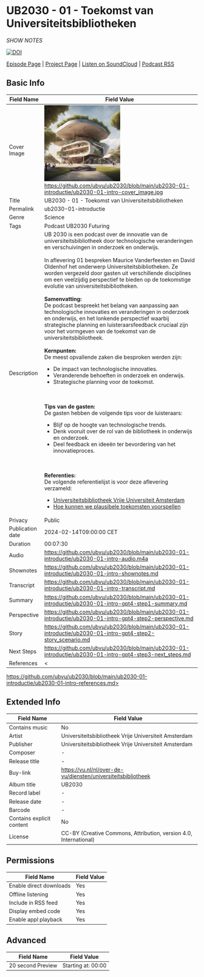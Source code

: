 # UB2030 - 01 - Toekomst van Universiteitsbibliotheken
*SHOW NOTES*

[![DOI](https://zenodo.org/badge/679753673.svg)](https://zenodo.org/doi/10.5281/zenodo.10666049)

[Episode Page](https://ubvu.github.io/ub2030/ub2030-01-introductie) | [Project Page](https://ubvu.github.io/ub2030/) | [Listen on SoundCloud](https://soundcloud.com/vu-library-live/sets/ub2030-the-future-of-research-libraries) | [Podcast RSS](https://feeds.soundcloud.com/users/soundcloud:users:527805591/sounds.rss)

## Basic Info

Field Name       | Field Value    
---|---
Cover Image            |  <img src="ub2030-01-intro-cover_image.png" alt="cover image" style="width:200px;height:auto;"> <br/> <https://github.com/ubvu/ub2030/blob/main/ub2030-01-introductie/ub2030-01-intro-cover_image.jpg>
Title            | UB2030 - 01 - Toekomst van Universiteitsbibliotheken
Permalink        | ub2030-01-introductie 
Genre            | Science
Tags             | Podcast UB2030 Futuring
Description      | UB 2030 is een podcast over de innovatie van de universiteitsbibliotheek door technologische veranderingen en verschuivingen in onderzoek en onderwijs. <br/><br/>  In aflevering 01 bespreken Maurice Vanderfeesten en David Oldenhof het onderwerp Universiteitsbibliotheken. Ze worden vergezeld door gasten uit verschillende disciplines om een veelzijdig perspectief te bieden op de toekomstige evolutie van universiteitsbibliotheken.  <br/><br/>  **Samenvatting:**<br/>  De podcast bespreekt het belang van aanpassing aan technologische innovaties en veranderingen in onderzoek en onderwijs, en het lonkende perspectief waarbij strategische planning en luisteraarsfeedback cruciaal zijn voor het vormgeven van de toekomst van de universiteitsbibliotheek. <br/><br/> **Kernpunten:**<br/> De meest opvallende zaken die besproken werden zijn: <ul><li>De impact van technologische innovaties.</li><li>Veranderende behoeften in onderzoek en onderwijs.</li><li>Strategische planning voor de toekomst.</li></ul> <br/><br/>  **Tips van de gasten:**<br/>  De gasten hebben de volgende tips voor de luisteraars: <ul><li>Blijf op de hoogte van technologische trends.</li><li>Denk vooruit over de rol van de bibliotheek in onderwijs en onderzoek.</li><li>Deel feedback en ideeën ter bevordering van het innovatieproces.</li></ul> <br/><br/>  **Referenties:**<br/>  De volgende referentielijst is voor deze aflevering verzameld: <ul><li><a href="https://vu.nl/nl/over-de-vu/diensten/universiteitsbibliotheek">Universiteitsbibliotheek Vrije Universiteit Amsterdam</a></li><li><a href="https://www.futuresplatform.com/blog/how-can-we-predict-plausible-futures">Hoe kunnen we plausibele toekomsten voorspellen</a></li></ul>
Privacy          | Public
Publication date | 2024-02-14T09:00:00 CET
Duration         | 00:07:30
Audio            | <https://github.com/ubvu/ub2030/blob/main/ub2030-01-introductie/ub2030-01-intro-audio.m4a>
Shownotes        | <https://github.com/ubvu/ub2030/blob/main/ub2030-01-introductie/ub2030-01-intro-shownotes.md>
Transcript       | <https://github.com/ubvu/ub2030/blob/main/ub2030-01-introductie/ub2030-01-intro-transcript.md>
Summary          | <https://github.com/ubvu/ub2030/blob/main/ub2030-01-introductie/ub2030-01-intro-gpt4-step1-summary.md>
Perspective      | <https://github.com/ubvu/ub2030/blob/main/ub2030-01-introductie/ub2030-01-intro-gpt4-step2-perspective.md>
Story      | <https://github.com/ubvu/ub2030/blob/main/ub2030-01-introductie/ub2030-01-intro-gpt4-step2-story_scenario.md>
Next Steps       | <https://github.com/ubvu/ub2030/blob/main/ub2030-01-introductie/ub2030-01-intro-gpt4-step3-next_steps.md>
References       | <

https://github.com/ubvu/ub2030/blob/main/ub2030-01-introductie/ub2030-01-intro-references.md>


## Extended Info

  Field Name                 | Field Value 
  --------------------------  | -------------------------------------------------------------------
  Contains music              | No
  Artist                      | Universiteitsbibliotheek Vrije Universiteit Amsterdam
  Publisher                   | Universiteitsbibliotheek Vrije Universiteit Amsterdam
  Composer                    | \-
  Release title               | \-
  Buy-link                    | <https://vu.nl/nl/over-de-vu/diensten/universiteitsbibliotheek>
  Album title                 | UB2030
  Record label                | \-
  Release date                | \-
  Barcode                     | \-
  Contains explicit content   | No
  License                     | CC-BY (Creative Commons, Attribution, version 4.0, International)

## Permissions


  Field Name               | Field Value
  -------------------------| -------------
  Enable direct downloads  | Yes
  Offline listening        | Yes
  Include in RSS feed      | Yes
  Display embed code       | Yes
  Enable appl playback     | Yes
                            

## Advanced


  Field Name         | Field Value
  -------------------| --------------------
  20 second Preview  | Starting at: 00:00